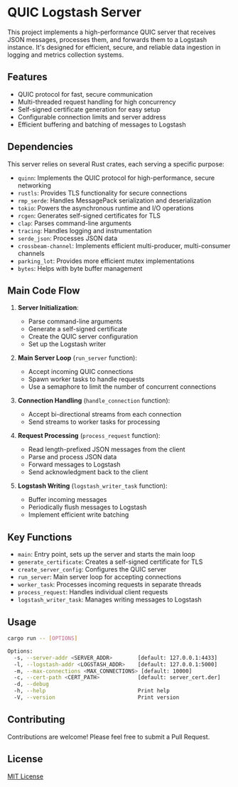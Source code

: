 # QUIC Logstash Server

This project implements a high-performance QUIC server that receives JSON messages, processes them, and forwards them to a Logstash instance. It's designed for efficient, secure, and reliable data ingestion in logging and metrics collection systems.

## Features

- QUIC protocol for fast, secure communication
- Multi-threaded request handling for high concurrency
- Self-signed certificate generation for easy setup
- Configurable connection limits and server address
- Efficient buffering and batching of messages to Logstash

## Dependencies

This server relies on several Rust crates, each serving a specific purpose:

- `quinn`: Implements the QUIC protocol for high-performance, secure networking
- `rustls`: Provides TLS functionality for secure connections
- `rmp_serde`: Handles MessagePack serialization and deserialization
- `tokio`: Powers the asynchronous runtime and I/O operations
- `rcgen`: Generates self-signed certificates for TLS
- `clap`: Parses command-line arguments
- `tracing`: Handles logging and instrumentation
- `serde_json`: Processes JSON data
- `crossbeam-channel`: Implements efficient multi-producer, multi-consumer channels
- `parking_lot`: Provides more efficient mutex implementations
- `bytes`: Helps with byte buffer management

## Main Code Flow

1. **Server Initialization**:
   - Parse command-line arguments
   - Generate a self-signed certificate
   - Create the QUIC server configuration
   - Set up the Logstash writer

2. **Main Server Loop** (`run_server` function):
   - Accept incoming QUIC connections
   - Spawn worker tasks to handle requests
   - Use a semaphore to limit the number of concurrent connections

3. **Connection Handling** (`handle_connection` function):
   - Accept bi-directional streams from each connection
   - Send streams to worker tasks for processing

4. **Request Processing** (`process_request` function):
   - Read length-prefixed JSON messages from the client
   - Parse and process JSON data
   - Forward messages to Logstash
   - Send acknowledgment back to the client

5. **Logstash Writing** (`logstash_writer_task` function):
   - Buffer incoming messages
   - Periodically flush messages to Logstash
   - Implement efficient write batching

## Key Functions

- `main`: Entry point, sets up the server and starts the main loop
- `generate_certificate`: Creates a self-signed certificate for TLS
- `create_server_config`: Configures the QUIC server
- `run_server`: Main server loop for accepting connections
- `worker_task`: Processes incoming requests in separate threads
- `process_request`: Handles individual client requests
- `logstash_writer_task`: Manages writing messages to Logstash

## Usage

```sh
cargo run -- [OPTIONS]

Options:
  -s, --server-addr <SERVER_ADDR>        [default: 127.0.0.1:4433]
  -l, --logstash-addr <LOGSTASH_ADDR>    [default: 127.0.0.1:5000]
  -m, --max-connections <MAX_CONNECTIONS> [default: 10000]
  -c, --cert-path <CERT_PATH>            [default: server_cert.der]
  -d, --debug
  -h, --help                             Print help
  -V, --version                          Print version
```

## Contributing

Contributions are welcome! Please feel free to submit a Pull Request.

## License

[MIT License](LICENSE)
